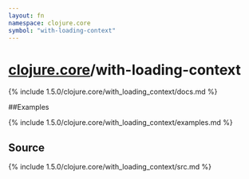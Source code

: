 ```yaml
---
layout: fn
namespace: clojure.core
symbol: "with-loading-context"
---
```


# [clojure.core](../)/with-loading-context

{% include 1.5.0/clojure.core/with_loading_context/docs.md %}

##Examples

{% include 1.5.0/clojure.core/with_loading_context/examples.md %}
## Source
{% include 1.5.0/clojure.core/with_loading_context/src.md %}

